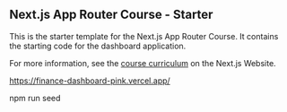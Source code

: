 ## Next.js App Router Course - Starter

This is the starter template for the Next.js App Router Course. It contains the starting code for the dashboard application.

For more information, see the [course curriculum](https://nextjs.org/learn) on the Next.js Website.


<!-- website link -->
https://finance-dashboard-pink.vercel.app/


<!-- for running seed script -->
npm run seed
